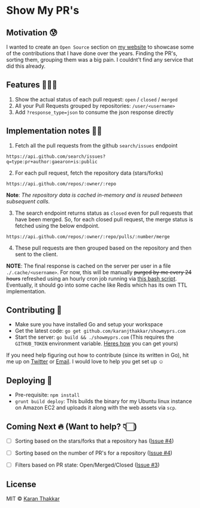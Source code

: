 # Show My PR's

## Motivation 😰

I wanted to create an `Open Source` section on [my website](https://karanjthakkar.com) to showcase some of the contributions that I have done over the years. Finding the PR's, sorting them, grouping them was a big pain. I couldnt't find any service that did this already. 


## Features 💅🏻💥

1. Show the actual status of each pull request: `open` / `closed` / `merged`
2. All your Pull Requests grouped by repositories: `/user/<username>`
3. Add `?response_type=json` to consume the json response directly


## Implementation notes 🙇🏻

1. Fetch all the pull requests from the github `search/issues` endpoint

  `https://api.github.com/search/issues?q=type:pr+author:gaearon+is:public`

2. For each pull request, fetch the repository data (stars/forks)

  `https://api.github.com/repos/:owner/:repo`

  **Note**: *The repository data is cached in-memory and is reused between subsequent calls.*

3. The search endpoint returns status as `closed` even for pull requests that have been merged. So, for each closed pull request, the merge status is fetched using the below endpoint.

  `https://api.github.com/repos/:owner/:repo/pulls/:number/merge`

4. These pull requests are then grouped based on the repository and then sent to the client.

**NOTE**: The final response is cached on the server per user in a file `./.cache/<username>`. For now, this will be manually ~~purged by me every 24 hours~~ refreshed using an hourly cron job running via [this bash script](./refresh.sh). Eventually, it should go into some cache like Redis which has its own TTL implementation.


## Contributing 👯

- Make sure you have installed Go and setup your workspace
- Get the latest code: `go get github.com/karanjthakkar/showmyprs.com`
- Start the server: `go build && ./showmyprs.com` (This requires the `GITHUB_TOKEN` environment variable. [Heres how](https://github.com/blog/1509-personal-api-tokens) you can get yours)

If you need help figuring out how to contribute (since its written in Go), hit me up on [Twitter](https://twitter.com/geekykaran) or [Email](mailto:karanjthakkar@gmail.com). I would love to help you get set up ☺️


## Deploying 🚀

- Pre-requisite: `npm install`
- `grunt build deploy`: This builds the binary for my Ubuntu linux instance on Amazon EC2 and uploads it along with the web assets via `scp`.



## Coming Next 🔥 (**Want to help? 👇🏻**)

- [ ] Sorting based on the stars/forks that a repository has ([Issue #4](https://github.com/karanjthakkar/showmyprs.com/issues/))
- [ ] Sorting based on the number of PR's for a repository ([Issue #4](https://github.com/karanjthakkar/showmyprs.com/issues/))
- [ ] Filters based on PR state: Open/Merged/Closed ([Issue #3](https://github.com/karanjthakkar/showmyprs.com/issues/))


## License

MIT © [Karan Thakkar](https://karanjthakkar.com)

